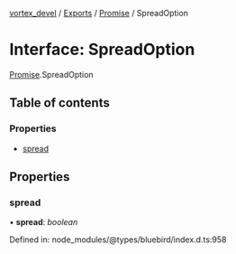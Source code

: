 [vortex_devel](../README.md) / [Exports](../modules.md) / [Promise](../modules/promise.md) / SpreadOption

# Interface: SpreadOption

[Promise](../modules/promise.md).SpreadOption

## Table of contents

### Properties

- [spread](promise.spreadoption.md#spread)

## Properties

### spread

• **spread**: *boolean*

Defined in: node_modules/@types/bluebird/index.d.ts:958
